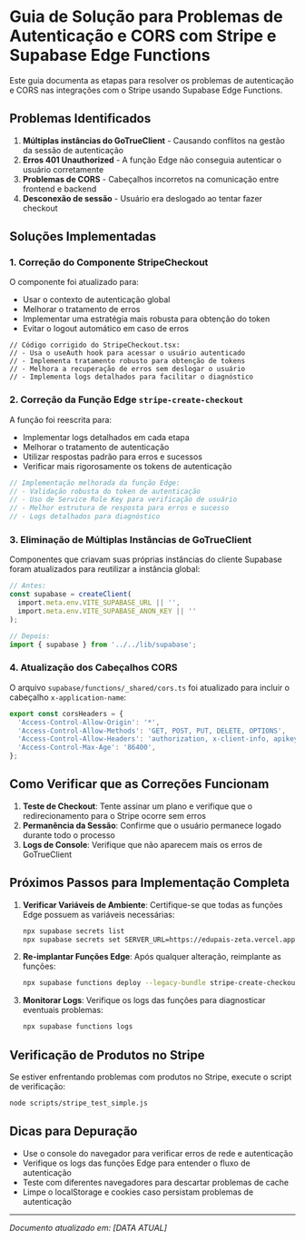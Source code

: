 # Guia de Solução para Problemas de Autenticação e CORS com Stripe e Supabase Edge Functions

Este guia documenta as etapas para resolver os problemas de autenticação e CORS nas integrações com o Stripe usando Supabase Edge Functions.

## Problemas Identificados

1. **Múltiplas instâncias do GoTrueClient** - Causando conflitos na gestão da sessão de autenticação
2. **Erros 401 Unauthorized** - A função Edge não conseguia autenticar o usuário corretamente
3. **Problemas de CORS** - Cabeçalhos incorretos na comunicação entre frontend e backend
4. **Desconexão de sessão** - Usuário era deslogado ao tentar fazer checkout

## Soluções Implementadas

### 1. Correção do Componente StripeCheckout

O componente foi atualizado para:
- Usar o contexto de autenticação global
- Melhorar o tratamento de erros
- Implementar uma estratégia mais robusta para obtenção do token
- Evitar o logout automático em caso de erros

```tsx
// Código corrigido do StripeCheckout.tsx:
// - Usa o useAuth hook para acessar o usuário autenticado
// - Implementa tratamento robusto para obtenção de tokens
// - Melhora a recuperação de erros sem deslogar o usuário
// - Implementa logs detalhados para facilitar o diagnóstico
```

### 2. Correção da Função Edge `stripe-create-checkout`

A função foi reescrita para:
- Implementar logs detalhados em cada etapa
- Melhorar o tratamento de autenticação
- Utilizar respostas padrão para erros e sucessos
- Verificar mais rigorosamente os tokens de autenticação

```ts
// Implementação melhorada da função Edge:
// - Validação robusta do token de autenticação
// - Uso de Service Role Key para verificação de usuário
// - Melhor estrutura de resposta para erros e sucesso
// - Logs detalhados para diagnóstico
```

### 3. Eliminação de Múltiplas Instâncias de GoTrueClient

Componentes que criavam suas próprias instâncias do cliente Supabase foram atualizados para reutilizar a instância global:

```typescript
// Antes:
const supabase = createClient(
  import.meta.env.VITE_SUPABASE_URL || '',
  import.meta.env.VITE_SUPABASE_ANON_KEY || ''
);

// Depois:
import { supabase } from '../../lib/supabase';
```

### 4. Atualização dos Cabeçalhos CORS

O arquivo `supabase/functions/_shared/cors.ts` foi atualizado para incluir o cabeçalho `x-application-name`:

```typescript
export const corsHeaders = {
  'Access-Control-Allow-Origin': '*',
  'Access-Control-Allow-Methods': 'GET, POST, PUT, DELETE, OPTIONS',
  'Access-Control-Allow-Headers': 'authorization, x-client-info, apikey, content-type, x-application-name',
  'Access-Control-Max-Age': '86400',
};
```

## Como Verificar que as Correções Funcionam

1. **Teste de Checkout**: Tente assinar um plano e verifique que o redirecionamento para o Stripe ocorre sem erros
2. **Permanência da Sessão**: Confirme que o usuário permanece logado durante todo o processo
3. **Logs de Console**: Verifique que não aparecem mais os erros de GoTrueClient

## Próximos Passos para Implementação Completa

1. **Verificar Variáveis de Ambiente**: Certifique-se que todas as funções Edge possuem as variáveis necessárias:
   ```bash
   npx supabase secrets list
   npx supabase secrets set SERVER_URL=https://edupais-zeta.vercel.app
   ```

2. **Re-implantar Funções Edge**: Após qualquer alteração, reimplante as funções:
   ```bash
   npx supabase functions deploy --legacy-bundle stripe-create-checkout get-stripe-key check-stripe-product --no-verify-jwt
   ```

3. **Monitorar Logs**: Verifique os logs das funções para diagnosticar eventuais problemas:
   ```bash
   npx supabase functions logs
   ```

## Verificação de Produtos no Stripe

Se estiver enfrentando problemas com produtos no Stripe, execute o script de verificação:

```bash
node scripts/stripe_test_simple.js
```

## Dicas para Depuração

- Use o console do navegador para verificar erros de rede e autenticação
- Verifique os logs das funções Edge para entender o fluxo de autenticação
- Teste com diferentes navegadores para descartar problemas de cache
- Limpe o localStorage e cookies caso persistam problemas de autenticação

---

*Documento atualizado em: [DATA ATUAL]* 